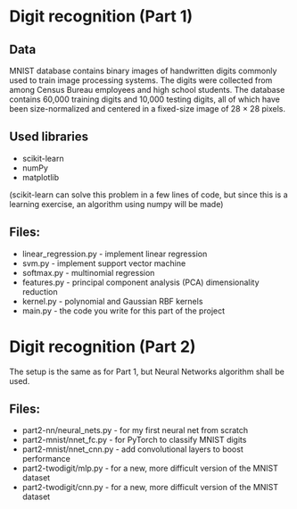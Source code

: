 # Digit recognition (Part 1)

## Data
MNIST database contains binary images of handwritten digits commonly used to train image processing systems. 
The digits were collected from among Census Bureau employees and high school students. 
The database contains 60,000 training digits and 10,000 testing digits, all of which have been size-normalized and centered in a 
fixed-size image of 28 × 28 pixels.

## Used libraries
* scikit-learn
* numPy
* matplotlib

(scikit-learn can solve this problem in a few lines of code, but since this is a learning exercise, an algorithm  using numpy will be made)

## Files:

* linear_regression.py - implement linear regression
* svm.py - implement support vector machine
* softmax.py - multinomial regression
* features.py - principal component analysis (PCA) dimensionality reduction
* kernel.py - polynomial and Gaussian RBF kernels
* main.py - the code you write for this part of the project


# Digit recognition (Part 2)

The setup is the same as for Part 1, but Neural Networks algorithm shall be used.

## Files:

* part2-nn/neural_nets.py - for my first neural net from scratch
* part2-mnist/nnet_fc.py  - for PyTorch to classify MNIST digits
* part2-mnist/nnet_cnn.py - add convolutional layers to boost performance
* part2-twodigit/mlp.py   - for a new, more difficult version of the MNIST dataset
* part2-twodigit/cnn.py   - for a new, more difficult version of the MNIST dataset


